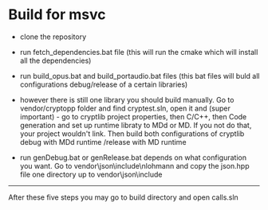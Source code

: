 # Build for msvc
* clone the repository


* run fetch_dependencies.bat file
(this will run the cmake which will install all the dependencies)


* run build_opus.bat and build_portaudio.bat files
(this bat files will buld all configurations debug/release of a certain libraries)


* however there is still one library you should build manually. Go to vendor/cryptopp folder and find cryptest.sln, open it and (super important) - go to cryptlib project properties, then  C/C++, then Code generation and set up runtime libraty to MDd or MD. If you not do that, your project wouldn't link. Then build both configurations of cryptlib debug with MDd runtime /release with MD runtime 


* run genDebug.bat or genRelease.bat depends on what configuration you want. Go to vendor\json\include\nlohmann and copy the json.hpp file one directory up to vendor\json\include


---
After these five steps you may go to build directory and open calls.sln
